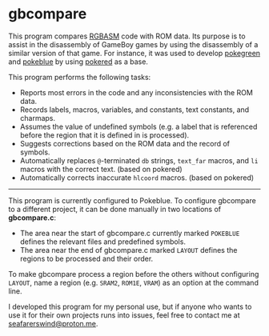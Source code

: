 # gbcompare
This program compares [RGBASM](https://rgbds.gbdev.io/) code with ROM data. Its purpose is to assist in the disassembly of GameBoy games by using the disassembly of a similar version of that game. For instance, it was used to develop [pokegreen](https://github.com/SeafarersWind/pokegreen) and [pokeblue](https://github.com/SeafarersWind/pokeblue) by using [pokered](https://github.com/pret/pokered) as a base.

This program performs the following tasks:
- Reports most errors in the code and any inconsistencies with the ROM data.
- Records labels, macros, variables, and constants, text constants, and charmaps.
- Assumes the value of undefined symbols (e.g. a label that is referenced before the region that it is defined in is processed).
- Suggests corrections based on the ROM data and the record of symbols.
- Automatically replaces `@`-terminated `db` strings, `text_far` macros, and `li` macros with the correct text. (based on pokered)
- Automatically corrects inaccurate `hlcoord` macros. (based on pokered)

---

This program is currently configured to Pokeblue. To configure gbcompare to a different project, it can be done manually in two locations of **gbcompare.c**:
- The area near the start of gbcompare.c currently marked `POKEBLUE` defines the relevant files and predefined symbols.
- The area near the end of gbcompare.c marked `LAYOUT` defines the regions to be processed and their order.

To make gbcompare process a region before the others without configuring `LAYOUT`, name a region (e.g. `SRAM2`, `ROM1E`, `VRAM`) as an option at the command line.

I developed this program for my personal use, but if anyone who wants to use it for their own projects runs into issues, feel free to contact me at seafarerswind@proton.me.
